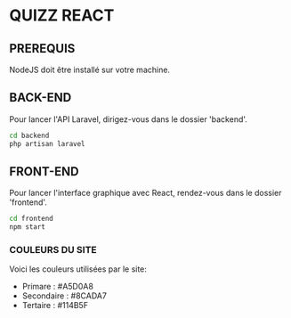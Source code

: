 # QUIZZ REACT

## PREREQUIS
NodeJS doit être installé sur votre machine.

## BACK-END
Pour lancer l'API Laravel, dirigez-vous dans le dossier 'backend'.
```bash
cd backend
php artisan laravel
```
## FRONT-END
Pour lancer l'interface graphique avec React, rendez-vous dans le dossier 'frontend'.
```bash
cd frontend
npm start
```

### COULEURS DU SITE
Voici les couleurs utilisées par le site:
* Primare : #A5D0A8
* Secondaire : #8CADA7
* Tertaire : #114B5F